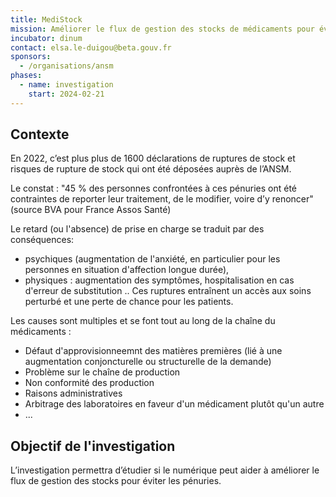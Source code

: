```yaml
---
title: MediStock
mission: Améliorer le flux de gestion des stocks de médicaments pour éviter les ruptures
incubator: dinum
contact: elsa.le-duigou@beta.gouv.fr
sponsors:
  - /organisations/ansm
phases:
  - name: investigation
    start: 2024-02-21
---
```

## Contexte 

En 2022, c’est plus plus de 1600 déclarations de ruptures de stock et risques de rupture de stock qui ont été déposées auprès de l’ANSM. 

Le constat : "45 % des personnes confrontées à ces pénuries ont été contraintes de reporter leur traitement, de le modifier, voire d’y renoncer" (source BVA pour France Assos Santé)

Le retard (ou l'absence) de  prise en charge se traduit par des conséquences: 
* psychiques (augmentation de l'anxiété, en particulier pour les personnes en situation d'affection longue durée),
* physiques : augmentation des symptômes, hospitalisation en cas d'erreur de substitution ..
Ces ruptures entraînent un accès aux soins perturbé et une perte de chance pour les patients.

Les causes sont multiples et se font tout au long de la chaîne du médicaments : 
* Défaut d'approvisionneemnt des matières premières (lié à une augmentation conjoncturelle ou structurelle de la demande)
* Problème sur le chaîne de production
* Non conformité des production
* Raisons administratives
* Arbitrage des laboratoires en faveur d'un médicament plutôt qu'un autre
* ...

## Objectif de l'investigation

L’investigation permettra d’étudier si le numérique peut aider à améliorer le flux de gestion des stocks pour éviter les pénuries.




